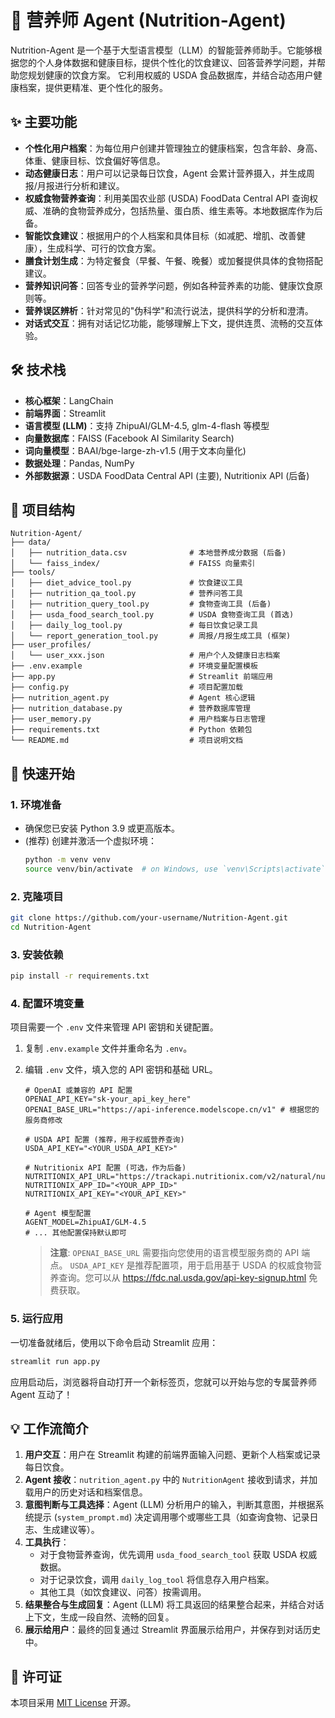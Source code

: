 # 🍎 营养师 Agent (Nutrition-Agent)

Nutrition-Agent 是一个基于大型语言模型（LLM）的智能营养师助手。它能够根据您的个人身体数据和健康目标，提供个性化的饮食建议、回答营养学问题，并帮助您规划健康的饮食方案。
它利用权威的 USDA 食品数据库，并结合动态用户健康档案，提供更精准、更个性化的服务。

## ✨ 主要功能

*   **个性化用户档案**：为每位用户创建并管理独立的健康档案，包含年龄、身高、体重、健康目标、饮食偏好等信息。
*   **动态健康日志**：用户可以记录每日饮食，Agent 会累计营养摄入，并生成周报/月报进行分析和建议。
*   **权威食物营养查询**：利用美国农业部 (USDA) FoodData Central API 查询权威、准确的食物营养成分，包括热量、蛋白质、维生素等。本地数据库作为后备。
*   **智能饮食建议**：根据用户的个人档案和具体目标（如减肥、增肌、改善健康），生成科学、可行的饮食方案。
*   **膳食计划生成**：为特定餐食（早餐、午餐、晚餐）或加餐提供具体的食物搭配建议。
*   **营养知识问答**：回答专业的营养学问题，例如各种营养素的功能、健康饮食原则等。
*   **营养误区辨析**：针对常见的"伪科学"和流行说法，提供科学的分析和澄清。
*   **对话式交互**：拥有对话记忆功能，能够理解上下文，提供连贯、流畅的交互体验。

## 🛠️ 技术栈

*   **核心框架**：LangChain
*   **前端界面**：Streamlit
*   **语言模型 (LLM)**：支持 ZhipuAI/GLM-4.5, glm-4-flash 等模型
*   **向量数据库**：FAISS (Facebook AI Similarity Search)
*   **词向量模型**：BAAI/bge-large-zh-v1.5 (用于文本向量化)
*   **数据处理**：Pandas, NumPy
*   **外部数据源**：USDA FoodData Central API (主要), Nutritionix API (后备)

## 📂 项目结构

```
Nutrition-Agent/
├── data/
│   ├── nutrition_data.csv              # 本地营养成分数据 (后备)
│   └── faiss_index/                    # FAISS 向量索引
├── tools/
│   ├── diet_advice_tool.py             # 饮食建议工具
│   ├── nutrition_qa_tool.py            # 营养问答工具
│   ├── nutrition_query_tool.py         # 食物查询工具 (后备)
│   ├── usda_food_search_tool.py        # USDA 食物查询工具 (首选)
│   ├── daily_log_tool.py               # 每日饮食记录工具
│   └── report_generation_tool.py       # 周报/月报生成工具 (框架)
├── user_profiles/
│   └── user_xxx.json                   # 用户个人及健康日志档案
├── .env.example                        # 环境变量配置模板
├── app.py                              # Streamlit 前端应用
├── config.py                           # 项目配置加载
├── nutrition_agent.py                  # Agent 核心逻辑
├── nutrition_database.py               # 营养数据库管理
├── user_memory.py                      # 用户档案与日志管理
├── requirements.txt                    # Python 依赖包
└── README.md                           # 项目说明文档
```

## 🚀 快速开始

### 1\. 环境准备

*   确保您已安装 Python 3.9 或更高版本。
*   (推荐) 创建并激活一个虚拟环境：
    ```bash
    python -m venv venv
    source venv/bin/activate  # on Windows, use `venv\Scripts\activate`
    ```

### 2\. 克隆项目

```bash
git clone https://github.com/your-username/Nutrition-Agent.git
cd Nutrition-Agent
```

### 3\. 安装依赖

```bash
pip install -r requirements.txt
```

### 4\. 配置环境变量

项目需要一个 `.env` 文件来管理 API 密钥和关键配置。

1.  复制 `.env.example` 文件并重命名为 `.env`。

2.  编辑 `.env` 文件，填入您的 API 密钥和基础 URL。

    ```dotenv
    # OpenAI 或兼容的 API 配置
    OPENAI_API_KEY="sk-your_api_key_here"
    OPENAI_BASE_URL="https://api-inference.modelscope.cn/v1" # 根据您的服务商修改

    # USDA API 配置 (推荐，用于权威营养查询)
    USDA_API_KEY="<YOUR_USDA_API_KEY>"

    # Nutritionix API 配置 (可选，作为后备)
    NUTRITIONIX_API_URL="https://trackapi.nutritionix.com/v2/natural/nutrients"
    NUTRITIONIX_APP_ID="<YOUR_APP_ID>"
    NUTRITIONIX_API_KEY="<YOUR_API_KEY>"

    # Agent 模型配置
    AGENT_MODEL=ZhipuAI/GLM-4.5
    # ... 其他配置保持默认即可
    ```

    > **注意**:
    > `OPENAI_BASE_URL` 需要指向您使用的语言模型服务商的 API 端点。
    > `USDA_API_KEY` 是推荐配置项，用于启用基于 USDA 的权威食物营养查询。您可以从 https://fdc.nal.usda.gov/api-key-signup.html 免费获取。

### 5\. 运行应用

一切准备就绪后，使用以下命令启动 Streamlit 应用：

```bash
streamlit run app.py
```

应用启动后，浏览器将自动打开一个新标签页，您就可以开始与您的专属营养师 Agent 互动了！


## 💡 工作流简介

1.  **用户交互**：用户在 Streamlit 构建的前端界面输入问题、更新个人档案或记录每日饮食。
2.  **Agent 接收**：`nutrition_agent.py` 中的 `NutritionAgent` 接收到请求，并加载用户的历史对话和档案信息。
3.  **意图判断与工具选择**：Agent (LLM) 分析用户的输入，判断其意图，并根据系统提示 (`system_prompt.md`) 决定调用哪个或哪些工具（如查询食物、记录日志、生成建议等）。
4.  **工具执行**：
    *   对于食物营养查询，优先调用 `usda_food_search_tool` 获取 USDA 权威数据。
    *   对于记录饮食，调用 `daily_log_tool` 将信息存入用户档案。
    *   其他工具（如饮食建议、问答）按需调用。
5.  **结果整合与生成回复**：Agent (LLM) 将工具返回的结果整合起来，并结合对话上下文，生成一段自然、流畅的回复。
6.  **展示给用户**：最终的回复通过 Streamlit 界面展示给用户，并保存到对话历史中。

## 📜 许可证

本项目采用 [MIT License](https://opensource.org/licenses/MIT) 开源。
